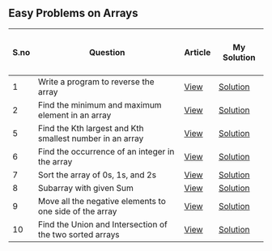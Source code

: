 <h2>Easy Problems on Arrays</h2>

<table>
    <thead>
        <tr>
            <th>
                <h4><span>S.no</span></h4>
            </th>
            <th>
                <h4><span>Question</span></h4>
            </th>
            <th>
                <h4><span>Article</span></h4>
            </th>
            <th>
                <h4><span>My Solution</span></h4>
            </th>
        </tr>
    </thead>
    <tbody>
        <tr>
            <td><span>1</span></td>
            <td><span>Write a program to reverse the array</span></td>
            <td><a href="https://www.geeksforgeeks.org/write-a-program-to-reverse-an-array-or-string/"><span>View</span></a>
            </td>
            <td><a href="https://github.com/exd02/arrays-interview-questions/blob/main/easy/01%20-%20ReverseArray.cpp" rel=""><span>Solution</span></a></td>
        </tr>
        <tr>
            <td><span>2</span></td>
            <td><span>Find the minimum and maximum element in an array</span></td>
            <td><a href="https://www.geeksforgeeks.org/maximum-and-minimum-in-an-array/"><span>View</span></a></td>
            <td><a href="https://github.com/exd02/arrays-interview-questions/blob/main/easy/02%20-%20MinAndMax.cpp"><span>Solution</span></a>
            </td>
        </tr>
        <tr>
            <td><span>5</span></td>
            <td><span>Find the Kth largest and Kth smallest number in an array</span>
            </td>
            <td><a href="https://www.geeksforgeeks.org/kth-smallestlargest-element-unsorted-array/"><span>View</span></a>
            </td>
            <td><a href="https://github.com/exd02/arrays-interview-questions/blob/main/easy/05%20-%20FindKthElement.cpp"><span>Solution</span></a></td>
        </tr>
        <tr>
            <td><span>6</span></td>
            <td><span>Find the occurrence of an integer in the array</span></td>
            <td><a href="https://www.geeksforgeeks.org/count-number-of-occurrences-or-frequency-in-a-sorted-array/"><span>View</span></a>
            </td>
            <td><a href="https://github.com/exd02/arrays-interview-questions/blob/main/easy/06%20-%20CountOccurrence.cpp"><span>Solution</span></a></td>
        </tr>
        <tr>
            <td><span>7</span></td>
            <td><span>Sort the array of 0s, 1s, and 2s</span></td>
            <td><a href="https://www.geeksforgeeks.org/sort-an-array-of-0s-1s-and-2s/"><span>View</span></a></td>
            <td><a href="https://github.com/exd02/arrays-interview-questions/blob/main/easy/07%20-%20SortArrayOf-0s-1s-2s.cpp"><span>Solution</span></a>
            </td>
        </tr>
        <tr>
            <td><span>8</span></td>
            <td><span>Subarray with given Sum</span></td>
            <td><a href="https://www.geeksforgeeks.org/find-subarray-with-given-sum/"><span>View</span></a></td>
            <td><a href="https://github.com/exd02/arrays-interview-questions/blob/main/easy/08%20-%20SubarrayGivenSum.cpp"><span>Solution</span></a>
            </td>
        </tr>
        <tr>
            <td><span>9</span></td>
            <td><span>Move all the negative elements to one side of the array</span>
            </td>
            <td><a href="https://www.geeksforgeeks.org/move-negative-numbers-beginning-positive-end-constant-extra-space/"><span>View</span></a>
            </td>
            <td><a href="https://github.com/exd02/arrays-interview-questions/blob/main/easy/09%20-%20SeparateNegPos.cpp"><span>Solution</span></a>
            </td>
        </tr>
        <tr>
            <td><span>10</span></td>
            <td><span>Find the Union and Intersection of the two sorted arrays</span>
            </td>
            <td><a href="https://www.geeksforgeeks.org/union-and-intersection-of-two-sorted-arrays-2/"><span>View</span></a>
            </td>
            <td><a href="https://github.com/exd02/arrays-interview-questions/blob/main/easy/10%20-%20UnionAndIntersection.cpp"><span>Solution</span></a></td>
        </tr>
    </tbody>
</table>